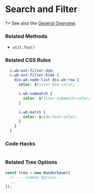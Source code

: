 # Search and Filter

?> See also the [General Overview](/tutorial/overview.md).

### Related Methods

- `util.foo()`

### Related CSS Rules

```css
  &.wb-ext-filter-dim,
  &.wb-ext-filter-hide {
    div.wb-node-list div.wb-row {
      color: $filter-dim-color;

      &.wb-submatch {
        color: $filter-submatch-color;
      }

      &.wb-match {
        color: $node-text-color;
      }
    }
  }
```

### Code Hacks

```js
```

### Related Tree Options

```js
const tree = new Wunderbaum({
  // --- Common Options ---
  ...
});
```
